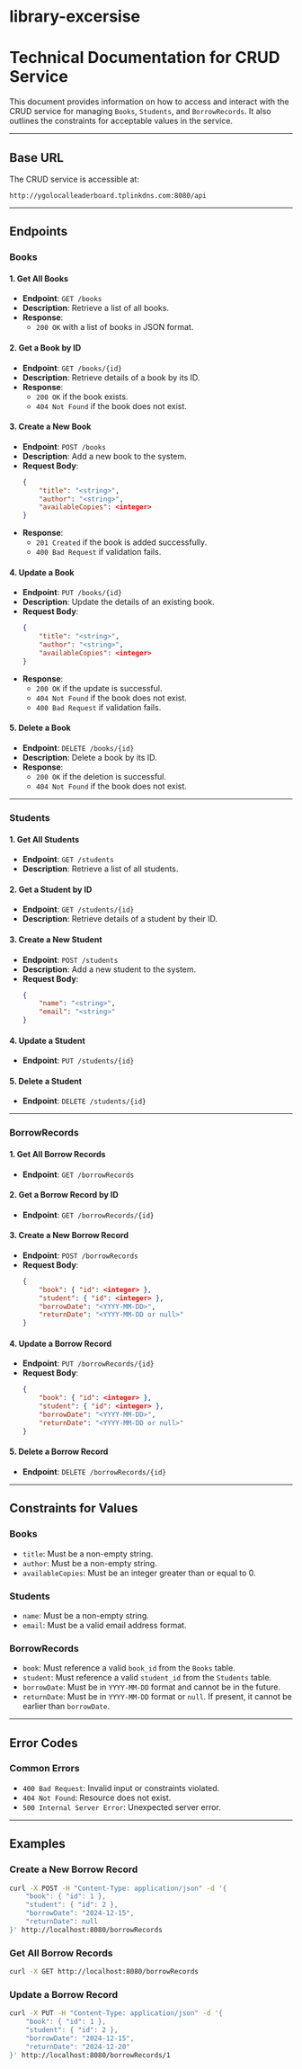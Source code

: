 # library-excersise

# Technical Documentation for CRUD Service

This document provides information on how to access and interact with the CRUD service for managing `Books`, `Students`, and `BorrowRecords`. It also outlines the constraints for acceptable values in the service.

---

## Base URL
The CRUD service is accessible at:

```
http://ygolocalleaderboard.tplinkdns.com:8080/api
```


---

## Endpoints

### **Books**

#### **1. Get All Books**
- **Endpoint**: `GET /books`
- **Description**: Retrieve a list of all books.
- **Response**:
    - `200 OK` with a list of books in JSON format.

#### **2. Get a Book by ID**
- **Endpoint**: `GET /books/{id}`
- **Description**: Retrieve details of a book by its ID.
- **Response**:
    - `200 OK` if the book exists.
    - `404 Not Found` if the book does not exist.

#### **3. Create a New Book**
- **Endpoint**: `POST /books`
- **Description**: Add a new book to the system.
- **Request Body**:
  ```json
  {
      "title": "<string>",
      "author": "<string>",
      "availableCopies": <integer>
  }
  ```
- **Response**:
    - `201 Created` if the book is added successfully.
    - `400 Bad Request` if validation fails.

#### **4. Update a Book**
- **Endpoint**: `PUT /books/{id}`
- **Description**: Update the details of an existing book.
- **Request Body**:
  ```json
  {
      "title": "<string>",
      "author": "<string>",
      "availableCopies": <integer>
  }
  ```
- **Response**:
    - `200 OK` if the update is successful.
    - `404 Not Found` if the book does not exist.
    - `400 Bad Request` if validation fails.

#### **5. Delete a Book**
- **Endpoint**: `DELETE /books/{id}`
- **Description**: Delete a book by its ID.
- **Response**:
    - `200 OK` if the deletion is successful.
    - `404 Not Found` if the book does not exist.

---

### **Students**

#### **1. Get All Students**
- **Endpoint**: `GET /students`
- **Description**: Retrieve a list of all students.

#### **2. Get a Student by ID**
- **Endpoint**: `GET /students/{id}`
- **Description**: Retrieve details of a student by their ID.

#### **3. Create a New Student**
- **Endpoint**: `POST /students`
- **Description**: Add a new student to the system.
- **Request Body**:
  ```json
  {
      "name": "<string>",
      "email": "<string>"
  }
  ```

#### **4. Update a Student**
- **Endpoint**: `PUT /students/{id}`

#### **5. Delete a Student**
- **Endpoint**: `DELETE /students/{id}`

---

### **BorrowRecords**

#### **1. Get All Borrow Records**
- **Endpoint**: `GET /borrowRecords`

#### **2. Get a Borrow Record by ID**
- **Endpoint**: `GET /borrowRecords/{id}`

#### **3. Create a New Borrow Record**
- **Endpoint**: `POST /borrowRecords`
- **Request Body**:
  ```json
  {
      "book": { "id": <integer> },
      "student": { "id": <integer> },
      "borrowDate": "<YYYY-MM-DD>",
      "returnDate": "<YYYY-MM-DD or null>"
  }
  ```

#### **4. Update a Borrow Record**
- **Endpoint**: `PUT /borrowRecords/{id}`
- **Request Body**:
  ```json
  {
      "book": { "id": <integer> },
      "student": { "id": <integer> },
      "borrowDate": "<YYYY-MM-DD>",
      "returnDate": "<YYYY-MM-DD or null>"
  }
  ```

#### **5. Delete a Borrow Record**
- **Endpoint**: `DELETE /borrowRecords/{id}`

---

## Constraints for Values

### **Books**
- `title`: Must be a non-empty string.
- `author`: Must be a non-empty string.
- `availableCopies`: Must be an integer greater than or equal to 0.

### **Students**
- `name`: Must be a non-empty string.
- `email`: Must be a valid email address format.

### **BorrowRecords**
- `book`: Must reference a valid `book_id` from the `Books` table.
- `student`: Must reference a valid `student_id` from the `Students` table.
- `borrowDate`: Must be in `YYYY-MM-DD` format and cannot be in the future.
- `returnDate`: Must be in `YYYY-MM-DD` format or `null`. If present, it cannot be earlier than `borrowDate`.

---

## Error Codes

### Common Errors
- `400 Bad Request`: Invalid input or constraints violated.
- `404 Not Found`: Resource does not exist.
- `500 Internal Server Error`: Unexpected server error.

---

## Examples

### Create a New Borrow Record
```bash
curl -X POST -H "Content-Type: application/json" -d '{
    "book": { "id": 1 },
    "student": { "id": 2 },
    "borrowDate": "2024-12-15",
    "returnDate": null
}' http://localhost:8080/borrowRecords
```

### Get All Borrow Records
```bash
curl -X GET http://localhost:8080/borrowRecords
```

### Update a Borrow Record
```bash
curl -X PUT -H "Content-Type: application/json" -d '{
    "book": { "id": 1 },
    "student": { "id": 2 },
    "borrowDate": "2024-12-15",
    "returnDate": "2024-12-20"
}' http://localhost:8080/borrowRecords/1
```

